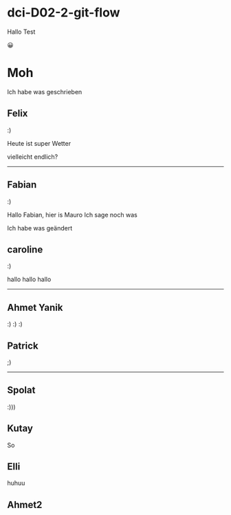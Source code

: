 # dci-D02-2-git-flow

Hallo Test

😀


# Moh

Ich habe was geschrieben


## Felix
:)

Heute ist super Wetter

vielleicht endlich?


---
## Fabian
:)


Hallo Fabian, hier is Mauro
Ich sage noch was

Ich habe was geändert

## caroline
:)

hallo hallo hallo

---

## Ahmet Yanik
:) :) :)

## Patrick
;)

---
## Spolat 

:)))

## Kutay

So

## Elli

huhuu

## Ahmet2


